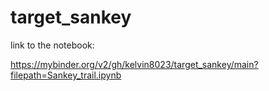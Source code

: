 # target_sankey
link to the notebook: 

https://mybinder.org/v2/gh/kelvin8023/target_sankey/main?filepath=Sankey_trail.ipynb
